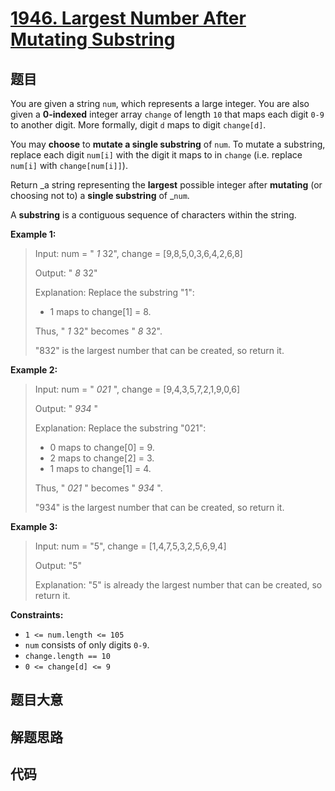 # [1946. Largest Number After Mutating Substring](https://leetcode.com/problems/largest-number-after-mutating-substring/)

## 题目

You are given a string `num`, which represents a large integer. You are also
given a **0-indexed** integer array `change` of length `10` that maps each
digit `0-9` to another digit. More formally, digit `d` maps to digit
`change[d]`.

You may **choose** to **mutate a single substring** of `num`. To mutate a
substring, replace each digit `num[i]` with the digit it maps to in `change`
(i.e. replace `num[i]` with `change[num[i]]`).

Return _a string representing the **largest** possible integer after
**mutating** (or choosing not to) a **single substring** of _`num`.

A **substring** is a contiguous sequence of characters within the string.



**Example 1:**

> Input: num = " _1_ 32", change = [9,8,5,0,3,6,4,2,6,8]
> 
> Output: " _8_ 32"
> 
> Explanation: Replace the substring "1":
> - 1 maps to change[1] = 8.
> 
> Thus, " _1_ 32" becomes " _8_ 32".
> 
> "832" is the largest number that can be created, so return it.

**Example 2:**

> Input: num = " _021_ ", change = [9,4,3,5,7,2,1,9,0,6]
> 
> Output: " _934_ "
> 
> Explanation: Replace the substring "021":
> - 0 maps to change[0] = 9.
> - 2 maps to change[2] = 3.
> - 1 maps to change[1] = 4.
> 
> Thus, " _021_ " becomes " _934_ ".
> 
> "934" is the largest number that can be created, so return it.

**Example 3:**

> Input: num = "5", change = [1,4,7,5,3,2,5,6,9,4]
> 
> Output: "5"
> 
> Explanation: "5" is already the largest number that can be created, so return it.

**Constraints:**

  * `1 <= num.length <= 105`
  * `num` consists of only digits `0-9`.
  * `change.length == 10`
  * `0 <= change[d] <= 9`


## 题目大意

## 解题思路

## 代码

```javascript

```


